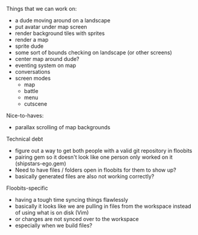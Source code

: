 Things that we can work on:

 - a dude moving around on a landscape
  - put avatar under map screen
  - render background tiles with sprites
  - render a map
  - sprite dude
  - some sort of bounds checking on landscape (or other screens)
  - center map around dude?
 - eventing system on map
  - conversations
 - screen modes
   - map
   - battle
   - menu
   - cutscene

 Nice-to-haves:
  - parallax scrolling of map backgrounds

 Technical debt
  - figure out a way to get both people with a valid git repository in floobits
  - pairing gem so it doesn't look like one person only worked on it (shipstars-ego.gem)
  - Need to have files / folders open in floobits for them to show up?
   - basically generated files are also not working correctly?

 Floobits-specific
  - having a tough time syncing things flawlessly
   - basically it looks like we are pulling in files from the workspace instead of using what is on disk (Vim)
   - or changes are not synced over to the workspace
   - especially when we build files?

